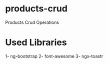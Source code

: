 # products-crud
Products Crud Operations 

# Used Libraries
1- ng-bootstrap
2- font-awesome
3- ngx-toastr
